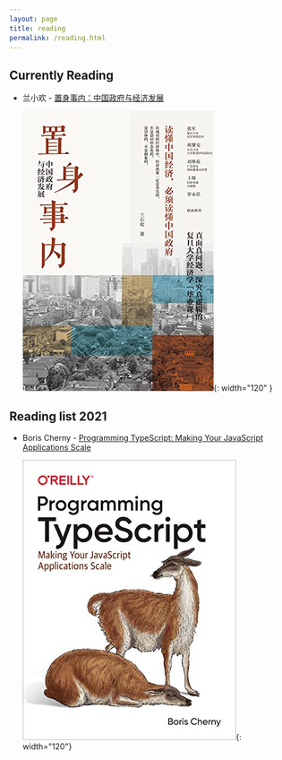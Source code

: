 ```yaml
---
layout: page
title: reading
permalink: /reading.html
---
```


## Currently Reading

* 兰小欢 - [置身事内：中国政府与经济发展](https://www.goodreads.com/book/show/58798820)

  ![置身事内：中国政府与经济发展](/assets/images/books/B099Z8WNY8.jpg){: width="120" }


## Reading list 2021

* Boris Cherny - [Programming TypeScript: Making Your JavaScript Applications Scale](https://www.goodreads.com/book/show/45362865-programming-typescript)

  ![Programming TypeScript: Making Your JavaScript Applications Scale](/assets/images/books/B07R86FL4K.jpg){: width="120"}
